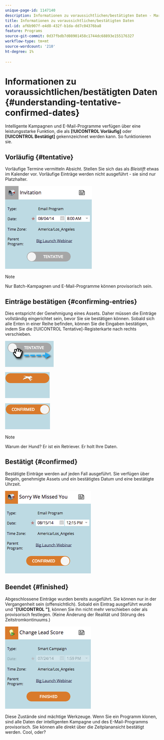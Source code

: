 ```yaml
---
unique-page-id: 1147140
description: Informationen zu voraussichtlichen/bestätigten Daten - Marketo-Dokumente - Produktdokumentation
title: Informationen zu voraussichtlichen/bestätigten Daten
exl-id: af6b907f-e4d8-432f-b1da-dd7c04376ba8
feature: Programs
source-git-commit: 0d37fbdb7d08901458c1744dc68893e155176327
workflow-type: tm+mt
source-wordcount: '210'
ht-degree: 1%

---
```


# Informationen zu voraussichtlichen/bestätigten Daten {#understanding-tentative-confirmed-dates}

Intelligente Kampagnen und E-Mail-Programme verfügen über eine leistungsstarke Funktion, die als **[!UICONTROL Vorläufig]** oder **[!UICONTROL Bestätigt]** gekennzeichnet werden kann. So funktionieren sie.

## Vorläufig {#tentative}

Vorläufige Termine vermitteln Absicht. Stellen Sie sich das als _Bleistift_ etwas im Kalender vor. Vorläufige Einträge werden nicht ausgeführt - sie sind nur Platzhalter.

![](assets/image2014-9-23-15-3a22-3a23.png)

>[!NOTE]
>
>Nur Batch-Kampagnen und E-Mail-Programme können provisorisch sein.

## Einträge bestätigen {#confirming-entries}

Dies entspricht der Genehmigung eines Assets. Daher müssen die Einträge vollständig eingerichtet sein, bevor Sie sie bestätigen können. Sobald sich alle Enten in einer Reihe befinden, können Sie die Eingaben bestätigen, indem Sie die [!UICONTROL Tentative]-Registerkarte nach rechts verschieben.

![](assets/image2014-9-23-15-3a23-3a2.png)

![](assets/image2014-9-23-15-3a23-3a8.png)

![](assets/image2014-9-23-15-3a23-3a12.png)

>[!NOTE]
>
>Warum der Hund? Er ist ein Retriever. Er holt Ihre Daten.

## Bestätigt {#confirmed}

Bestätigte Einträge werden auf jeden Fall ausgeführt. Sie verfügen über Regeln, genehmigte Assets und ein bestätigtes Datum und eine bestätigte Uhrzeit.

![](assets/image2014-9-23-15-3a23-3a30.png)

## Beendet  {#finished}

Abgeschlossene Einträge wurden bereits ausgeführt. Sie können nur in der Vergangenheit sein (offensichtlich). Sobald ein Eintrag ausgeführt wurde und &quot;**[!UICONTROL &quot;]**, können Sie ihn nicht mehr verschieben oder als provisorisch festlegen. (Keine Änderung der Realität und Störung des Zeitstromkontinuums.)

![](assets/image2014-9-23-15-3a25-3a53.png)

Diese Zustände sind mächtige Werkzeuge. Wenn Sie ein Programm klonen, sind alle Daten der intelligenten Kampagne und des E-Mail-Programms provisorisch. Sie können alle direkt über die Zeitplanansicht bestätigt werden. Cool, oder?
